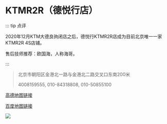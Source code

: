 # KTMR2R（德悦行店）

::: tip 点评

2020年12月KTM大德良驹闭店之后，德悦行KTMR2R店成为目前北京唯一一家KTMR2R 4S店铺。

售后技师推荐：欧国海，人称海哥。

:::

> 北京市朝阳区金港北一路与金港北二路交叉口东南200米
>
> 4008159555, 010-84318808, 010-50855100


[高德地图链接](https://surl.amap.com/5pKgpo8s3UA)

[百度地图链接](https://j.map.baidu.com/21/CK3)


![](https://cdn.jsdelivr.net/gh/AzureFatty/MoYouClubPic@master/2021/20210401161958.jpg)